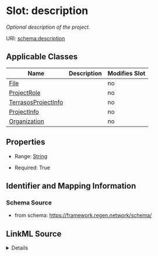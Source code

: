 

# Slot: description


_Optional description of the project._



URI: [schema:description](http://schema.org/description)



<!-- no inheritance hierarchy -->





## Applicable Classes

| Name | Description | Modifies Slot |
| --- | --- | --- |
| [File](File.md) |  |  no  |
| [ProjectRole](ProjectRole.md) |  |  no  |
| [TerrasosProjectInfo](TerrasosProjectInfo.md) |  |  no  |
| [ProjectInfo](ProjectInfo.md) |  |  no  |
| [Organization](Organization.md) |  |  no  |







## Properties

* Range: [String](String.md)

* Required: True





## Identifier and Mapping Information







### Schema Source


* from schema: https://framework.regen.network/schema/




## LinkML Source

<details>
```yaml
name: description
description: Optional description of the project.
from_schema: https://framework.regen.network/schema/
rank: 1000
slot_uri: schema:description
alias: description
domain_of:
- ProjectInfo
- ProjectRole
- Organization
- File
range: string
required: true

```
</details>
